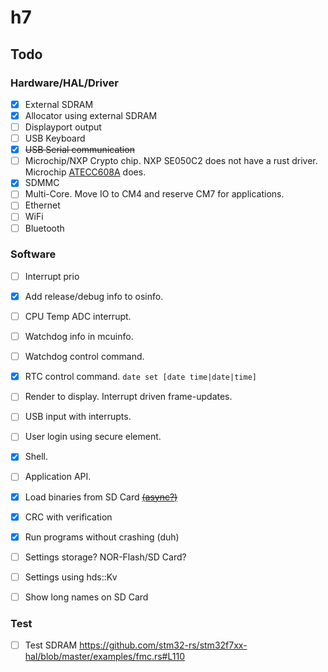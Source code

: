 # h7

## Todo

### Hardware/HAL/Driver

* [x] External SDRAM
* [x] Allocator using external SDRAM
* [ ] Displayport output
* [ ] USB Keyboard
* [x] ~~USB Serial communication~~
* [ ] Microchip/NXP Crypto chip. NXP SE050C2 does not have a rust driver. Microchip [ATECC608A](https://crates.io/crates/Rusty_CryptoAuthLib) does.
* [x] SDMMC
* [ ] Multi-Core. Move IO to CM4 and reserve CM7 for applications.
* [ ] Ethernet
* [ ] WiFi
* [ ] Bluetooth

### Software

* [ ] Interrupt prio
* [x] Add release/debug info to osinfo.
* [ ] CPU Temp ADC interrupt.
* [ ] Watchdog info in mcuinfo.
* [ ] Watchdog control command.
* [x] RTC control command. `date set [date time|date|time]`
* [ ] Render to display. Interrupt driven frame-updates.
* [ ] USB input with interrupts.
* [ ] User login using secure element.
* [x] Shell.
* [ ] Application API.
* [x] Load binaries from SD Card [~~(async?)~~](https://github.com/stm32-rs/stm32h7xx-hal/issues/227)
* [x] CRC with verification
* [x] Run programs without crashing (duh)
* [ ] Settings storage? NOR-Flash/SD Card?
* [ ] Settings using hds::Kv
* [ ] Show long names on SD Card


### Test

* [ ] Test SDRAM https://github.com/stm32-rs/stm32f7xx-hal/blob/master/examples/fmc.rs#L110

